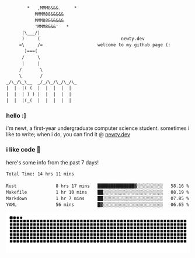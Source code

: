 ```txt
        *   ,MMM8&&&.     *
           MMMM88&&&&&
           MMM88&&&&&&
           'MMM8&&&'   *
      |\___/|
      )     (                               newty.dev
     =\     /=                     welcome to my github page (:
       )===(
      /     \
      |     |
     /       \
     \       /
_/\_/\_\__  _/_/\_/\_/\_/\_
|  |  |( (  |  |  |  |  |
|  |  | ) ) |  |  |  |  |
|  |  |(_(  |  |  |  |  |
```

### hello :]

i'm newt, a first-year undergraduate computer science student. sometimes i like to write; when i do, you can find it @ [newty.dev](https://newty.dev)

### i like code 🦊

here's some info from the past 7 days!

<!--START_SECTION:waka-->

```txt
Total Time: 14 hrs 11 mins

Rust               8 hrs 17 mins   ██████████████▓░░░░░░░░░░   58.16 %
Makefile           1 hr 10 mins    ██░░░░░░░░░░░░░░░░░░░░░░░   08.19 %
Markdown           1 hr 7 mins     ██░░░░░░░░░░░░░░░░░░░░░░░   07.85 %
YAML               56 mins         █▓░░░░░░░░░░░░░░░░░░░░░░░   06.65 %
```

<!--END_SECTION:waka-->

![snake commit graph](https://raw.githubusercontent.com/isitreallyalive/isitreallyalive/refs/heads/snake/ctp-mocha-mauve.svg)
